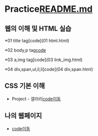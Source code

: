 # Practice[README.md](https://github.com/eunwookim/Practice/files/7102903/README.md)
## 웹의 이해 및 HTML 실습

  *01 title tag[code](01 html.html)
  
  *02 body,p tag[code](02_html_body.html)
  
  *03 a,img tag[code](03 link_img.html)
  
  *04 div,span,ul,il,li[code](04 div,span.html)
## CSS 기본 이해
   * Project - 갤러리[code](https://github.com/eunwookim/Practice/blob/main/css_practice/img_page.html)[이동](http://localhost:63342/pythonProject/06%20border_style.html?_ijt=jjn9g6qur6qhpsrmg74bog0vbq&_ij_reload=RELOAD_ON_SAVE)

## 나의 웹페이지
   * [code](https://eunwookim.github.io/Practice/css_practice/my_homepage.html)[이동](http://localhost:63342/pythonProject/my_homepage.html)
   


